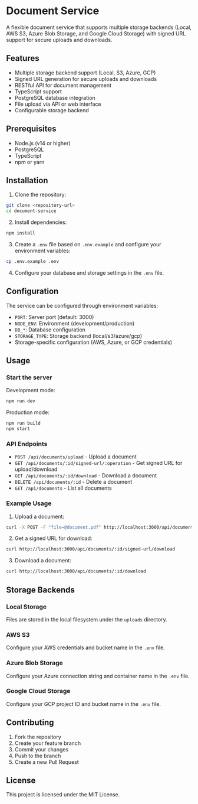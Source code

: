 # Document Service

A flexible document service that supports multiple storage backends (Local, AWS S3, Azure Blob Storage, and Google Cloud Storage) with signed URL support for secure uploads and downloads.

## Features

- Multiple storage backend support (Local, S3, Azure, GCP)
- Signed URL generation for secure uploads and downloads
- RESTful API for document management
- TypeScript support
- PostgreSQL database integration
- File upload via API or web interface
- Configurable storage backend

## Prerequisites

- Node.js (v14 or higher)
- PostgreSQL
- TypeScript
- npm or yarn

## Installation

1. Clone the repository:
```bash
git clone <repository-url>
cd document-service
```

2. Install dependencies:
```bash
npm install
```

3. Create a `.env` file based on `.env.example` and configure your environment variables:
```bash
cp .env.example .env
```

4. Configure your database and storage settings in the `.env` file.

## Configuration

The service can be configured through environment variables:

- `PORT`: Server port (default: 3000)
- `NODE_ENV`: Environment (development/production)
- `DB_*`: Database configuration
- `STORAGE_TYPE`: Storage backend (local/s3/azure/gcp)
- Storage-specific configuration (AWS, Azure, or GCP credentials)

## Usage

### Start the server

Development mode:
```bash
npm run dev
```

Production mode:
```bash
npm run build
npm start
```

### API Endpoints

- `POST /api/documents/upload` - Upload a document
- `GET /api/documents/:id/signed-url/:operation` - Get signed URL for upload/download
- `GET /api/documents/:id/download` - Download a document
- `DELETE /api/documents/:id` - Delete a document
- `GET /api/documents` - List all documents

### Example Usage

1. Upload a document:
```bash
curl -X POST -F "file=@document.pdf" http://localhost:3000/api/documents/upload
```

2. Get a signed URL for download:
```bash
curl http://localhost:3000/api/documents/:id/signed-url/download
```

3. Download a document:
```bash
curl http://localhost:3000/api/documents/:id/download
```

## Storage Backends

### Local Storage
Files are stored in the local filesystem under the `uploads` directory.

### AWS S3
Configure your AWS credentials and bucket name in the `.env` file.

### Azure Blob Storage
Configure your Azure connection string and container name in the `.env` file.

### Google Cloud Storage
Configure your GCP project ID and bucket name in the `.env` file.

## Contributing

1. Fork the repository
2. Create your feature branch
3. Commit your changes
4. Push to the branch
5. Create a new Pull Request

## License

This project is licensed under the MIT License. 